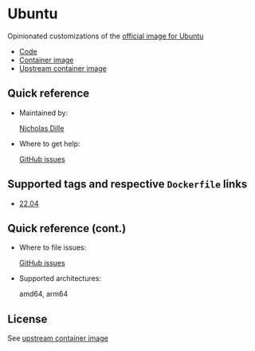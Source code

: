 # Ubuntu

Opinionated customizations of the [official image for Ubuntu](https://hub.docker.com/_/ubuntu)

- [Code](https://github.com/nicholasdille/images/tree/main/ubuntu/22.04)
- [Container image](https://hub.docker.com/r/nicholasdille/ubuntu)
- [Upstream container image](https://hub.docker.com/_/ubuntu)

## Quick reference

- Maintained by:

    [Nicholas Dille](https://github.com/nicholasdille)

- Where to get help:

    [GitHub issues](https://github.com/nicholasdille/images/issues)

## Supported tags and respective `Dockerfile` links

- [22.04](https://github.com/nicholasdille/images/blob/main/ubuntu-22.04/Dockerfile)

## Quick reference (cont.)

- Where to file issues:

    [GitHub issues](https://github.com/nicholasdille/images/issues)

- Supported architectures:

    amd64, arm64

## License

See [upstream container image](https://hub.docker.com/_/ubuntu)